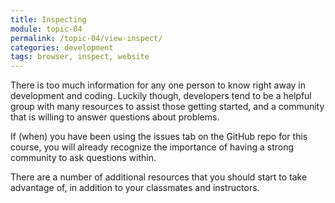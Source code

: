 ```yaml
---
title: Inspecting
module: topic-04
permalink: /topic-04/view-inspect/
categories: development
tags: browser, inspect, website
---
```


<div class="divider-heading"></div>

There is too much information for any one person to know right away in development and coding. Luckily though, developers tend to be a helpful group with many resources to assist those getting started, and a community that is willing to answer questions about problems.

If (when) you have been using the issues tab on the GitHub repo for this course, you will already recognize the importance of having a strong community to ask questions within.

There are a number of additional resources that you should start to take advantage of, in addition to your classmates and instructors.
